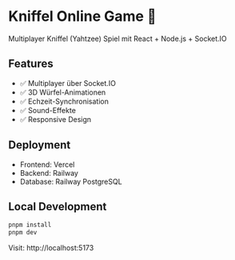 # Kniffel Online Game 🎲

Multiplayer Kniffel (Yahtzee) Spiel mit React + Node.js + Socket.IO

## Features
- ✅ Multiplayer über Socket.IO
- ✅ 3D Würfel-Animationen  
- ✅ Echzeit-Synchronisation
- ✅ Sound-Effekte
- ✅ Responsive Design

## Deployment
- Frontend: Vercel
- Backend: Railway
- Database: Railway PostgreSQL

## Local Development
```bash
pnpm install
pnpm dev
```

Visit: http://localhost:5173